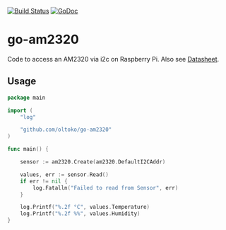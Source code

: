 [![Build Status](https://travis-ci.org/oltoko/go-am2320.svg?branch=master)](https://travis-ci.org/oltoko/go-am2320) [![GoDoc](https://godoc.org/github.com/oltoko/go-am2320?status.svg)](https://godoc.org/github.com/oltoko/go-am2320)

# go-am2320
Code to access an AM2320 via i2c on Raspberry Pi. Also see [Datasheet](https://akizukidenshi.com/download/ds/aosong/AM2320.pdf).

## Usage

```Go
package main

import (
    "log"

    "github.com/oltoko/go-am2320"
)

func main() {

    sensor := am2320.Create(am2320.DefaultI2CAddr)

    values, err := sensor.Read()
    if err != nil {
        log.Fatalln("Failed to read from Sensor", err)
    }

    log.Printf("%.2f °C", values.Temperature)
    log.Printf("%.2f %%", values.Humidity)
}
```
